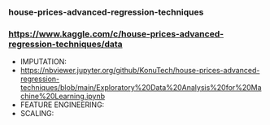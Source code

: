 ### house-prices-advanced-regression-techniques
### https://www.kaggle.com/c/house-prices-advanced-regression-techniques/data

* IMPUTATION:
* https://nbviewer.jupyter.org/github/KonuTech/house-prices-advanced-regression-techniques/blob/main/Exploratory%20Data%20Analysis%20for%20Machine%20Learning.ipynb
* FEATURE ENGINEERING:
* SCALING:
